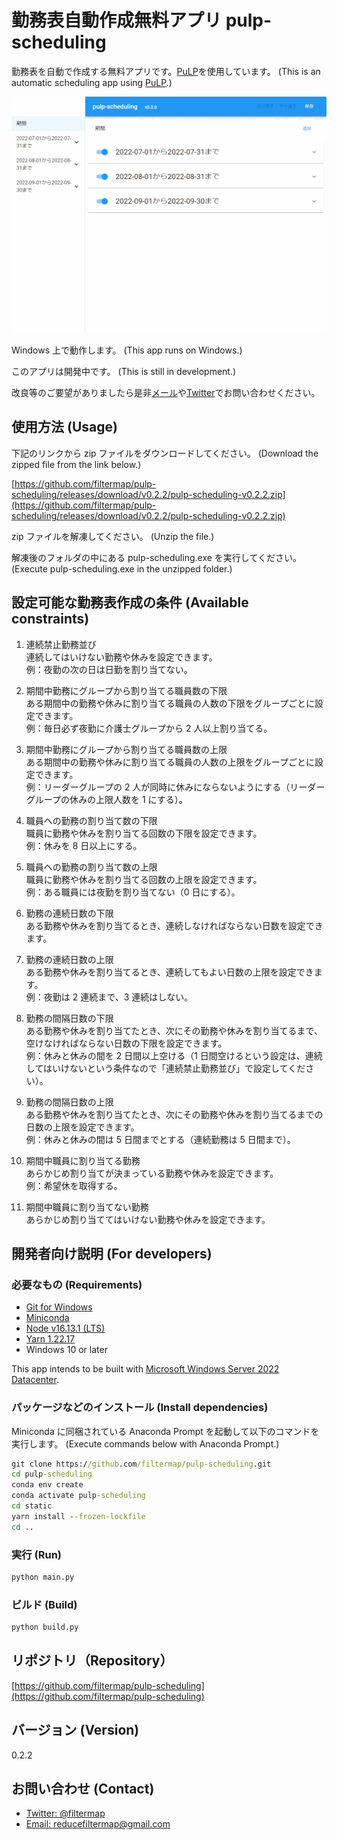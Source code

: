 # 勤務表自動作成無料アプリ pulp-scheduling

勤務表を自動で作成する無料アプリです。[PuLP](https://coin-or.github.io/pulp/)を使用しています。 (This is an automatic scheduling app using [PuLP](https://coin-or.github.io/pulp/).)

![Demo video](demo.gif?raw=true)

Windows 上で動作します。 (This app runs on Windows.)

このアプリは開発中です。 (This is still in development.)

改良等のご要望がありましたら是非[メール](mailto:reducefiltermap@gmail.com)や[Twitter](https://twitter.com/filtermap)でお問い合わせください。

## 使用方法 (Usage)

下記のリンクから zip ファイルをダウンロードしてください。 (Download the zipped file from the link below.)

[https://github.com/filtermap/pulp-scheduling/releases/download/v0.2.2/pulp-scheduling-v0.2.2.zip](https://github.com/filtermap/pulp-scheduling/releases/download/v0.2.2/pulp-scheduling-v0.2.2.zip)

zip ファイルを解凍してください。 (Unzip the file.)

解凍後のフォルダの中にある pulp-scheduling.exe を実行してください。 (Execute pulp-scheduling.exe in the unzipped folder.)

## 設定可能な勤務表作成の条件 (Available constraints)

1. 連続禁止勤務並び  
   連続してはいけない勤務や休みを設定できます。  
   例：夜勤の次の日は日勤を割り当てない。

2. 期間中勤務にグループから割り当てる職員数の下限  
   ある期間中の勤務や休みに割り当てる職員の人数の下限をグループごとに設定できます。  
   例：毎日必ず夜勤に介護士グループから 2 人以上割り当てる。

3. 期間中勤務にグループから割り当てる職員数の上限  
   ある期間中の勤務や休みに割り当てる職員の人数の上限をグループごとに設定できます。  
   例：リーダーグループの 2 人が同時に休みにならないようにする（リーダーグループの休みの上限人数を 1 にする）。

4. 職員への勤務の割り当て数の下限  
   職員に勤務や休みを割り当てる回数の下限を設定できます。  
   例：休みを 8 日以上にする。

5. 職員への勤務の割り当て数の上限  
   職員に勤務や休みを割り当てる回数の上限を設定できます。  
   例：ある職員には夜勤を割り当てない（0 日にする）。

6. 勤務の連続日数の下限  
   ある勤務や休みを割り当てるとき、連続しなければならない日数を設定できます。

7. 勤務の連続日数の上限  
   ある勤務や休みを割り当てるとき、連続してもよい日数の上限を設定できます。  
   例：夜勤は 2 連続まで、3 連続はしない。

8. 勤務の間隔日数の下限  
   ある勤務や休みを割り当てたとき、次にその勤務や休みを割り当てるまで、空けなければならない日数の下限を設定できます。  
   例：休みと休みの間を 2 日間以上空ける（1 日間空けるという設定は、連続してはいけないという条件なので「連続禁止勤務並び」で設定してください）。

9. 勤務の間隔日数の上限  
   ある勤務や休みを割り当てたとき、次にその勤務や休みを割り当てるまでの日数の上限を設定できます。  
   例：休みと休みの間は 5 日間までとする（連続勤務は 5 日間まで）。

10. 期間中職員に割り当てる勤務  
    あらかじめ割り当てが決まっている勤務や休みを設定できます。  
    例：希望休を取得する。

11. 期間中職員に割り当てない勤務  
    あらかじめ割り当ててはいけない勤務や休みを設定できます。

## 開発者向け説明 (For developers)

### 必要なもの (Requirements)

- [Git for Windows](https://gitforwindows.org/)
- [Miniconda](https://docs.conda.io/en/latest/miniconda.html)
- [Node v16.13.1 (LTS)](https://nodejs.org/en/blog/release/v16.13.1/)
- [Yarn 1.22.17](https://classic.yarnpkg.com/en/docs/install#windows-stable)
- Windows 10 or later

This app intends to be built with [Microsoft Windows Server 2022 Datacenter](https://github.com/actions/virtual-environments/blob/main/images/win/Windows2022-Readme.md#installed-software).

### パッケージなどのインストール (Install dependencies)

Miniconda に同梱されている Anaconda Prompt を起動して以下のコマンドを実行します。 (Execute commands below with Anaconda Prompt.)

```bat
git clone https://github.com/filtermap/pulp-scheduling.git
cd pulp-scheduling
conda env create
conda activate pulp-scheduling
cd static
yarn install --frozen-lockfile
cd ..
```

### 実行 (Run)

```bat
python main.py
```

### ビルド (Build)

```bat
python build.py
```

## リポジトリ（Repository）

[https://github.com/filtermap/pulp-scheduling](https://github.com/filtermap/pulp-scheduling)

## バージョン (Version)

0.2.2

## お問い合わせ (Contact)

- [Twitter: @filtermap](https://twitter.com/filtermap)
- [Email: reducefiltermap@gmail.com](mailto:reducefiltermap@gmail.com)
